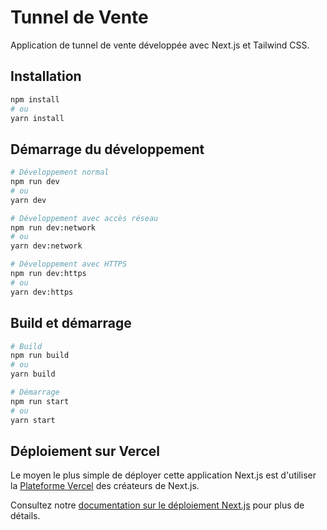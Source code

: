 # Tunnel de Vente

Application de tunnel de vente développée avec Next.js et Tailwind CSS.

## Installation

```bash
npm install
# ou
yarn install
```

## Démarrage du développement

```bash
# Développement normal
npm run dev
# ou
yarn dev

# Développement avec accès réseau
npm run dev:network
# ou
yarn dev:network

# Développement avec HTTPS
npm run dev:https
# ou
yarn dev:https
```

## Build et démarrage

```bash
# Build
npm run build
# ou
yarn build

# Démarrage
npm run start
# ou
yarn start
```

## Déploiement sur Vercel

Le moyen le plus simple de déployer cette application Next.js est d'utiliser la [Plateforme Vercel](https://vercel.com/new?utm_source=github&utm_medium=readme&utm_campaign=next-example) des créateurs de Next.js.

Consultez notre [documentation sur le déploiement Next.js](https://nextjs.org/docs/deployment) pour plus de détails.